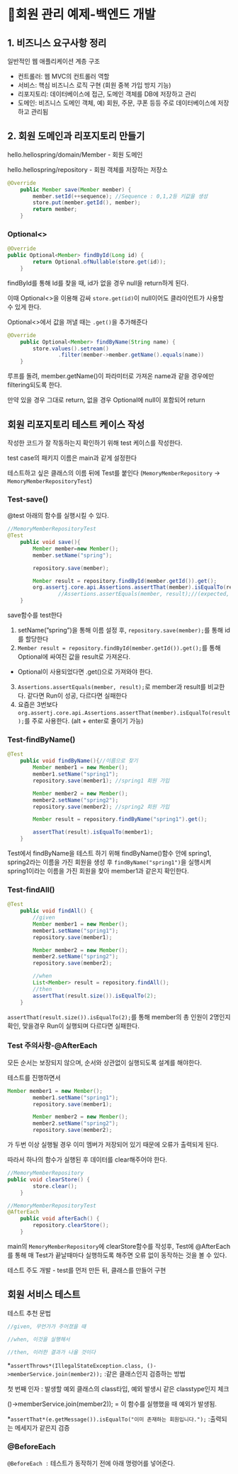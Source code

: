 # 📌회원 관리 예제-백엔드 개발

## 1. 비즈니스 요구사항 정리

일반적인 웹 애플리케이션 계층 구조

- 컨트롤러: 웹 MVC의 컨트롤러 역할
- 서비스: 핵심 비즈니스 로직 구현 (회원 중복 가입 방지 기능)
- 리포지토리: 데이터베이스에 접근, 도메인 객체를 DB에 저장하고 관리
- 도메인: 비즈니스 도메인 객체, 예) 회원, 주문, 쿠폰 등등 주로 데이터베이스에 저장하고 관리됨

## 2. 회원 도메인과 리포지토리 만들기

hello.hellospring/domain/Member - 회원 도메인

hello.hellospring/repository - 회원 객체를 저장하는 저장소

```java
@Override
    public Member save(Member member) {
        member.setId(++sequence); //Sequence : 0,1,2등 키값을 생성
        store.put(member.getId(), member);
        return member;
    }
```

### Optional<>

```java
@Override
public Optional<Member> findById(Long id) {
        return Optional.ofNullable(store.get(id));
    }
```

findById를 통해 Id를 찾을 때, id가 없을 경우 null을 return하게 된다.

이때 Optional<>을 이용해 감싸 `store.get(id)`이 null이어도 클라이언트가 사용할 수 있게 한다.

Optional<>에서 값을 꺼낼 때는 `.get()`을 추가해준다

```java
@Override
    public Optional<Member> findByName(String name) {
        store.values().setream()
                .filter(member->member.getName().equals(name))
    }
```

루프를 돌려, member.getName()이 파라미터로 가져온 name과 같을 경우에만 filtering되도록 한다. 

만약 있을 경우 그대로 return, 없을 경우 Optional에 null이 포함되어 return

## 회원 리포지토리 테스트 케이스 작성

작성한 코드가 잘 작동하는지 확인하기 위해 test 케이스를 작성한다.

test case의 패키지 이름은 main과 같게 설정한다

테스트하고 싶은 클래스의 이름 뒤에 Test를 붙인다
(`MemoryMemberRepository` → `MemoryMemberRepositoryTest`)

### Test-save()

@test 아래의 함수를 실행시킬 수 있다.

```java
//MemoryMemberRepositoryTest
@Test
    public void save(){
        Member member=new Member();
        member.setName("spring");

        repository.save(member);

        Member result = repository.findById(member.getId()).get();
        org.assertj.core.api.Assertions.assertThat(member).isEqualTo(result);
				//Assertions.assertEquals(member, result);//(expected, actual)
    }
```

save함수를 test한다

1. setName(”spring”)을 통해 이름 설정 후, `repository.save(member);`를 통해 id를 할당한다
2. `Member result = repository.findById(member.getId()).get();`를 통해 Optional에 싸여진 값을 result로 가져온다. 
* Optional이 사용되었다면 .get()으로 가져와야 한다.
3. `Assertions.assertEquals(member, result);`로 member과 result를 비교한다. 같다면 Run이 성공, 다르다면 실패한다
4. 요즘은 3번보다 `org.assertj.core.api.Assertions.assertThat(member).isEqualTo(result);`를 주로 사용한다. (alt + enter로 줄이기 가능)

### Test-findByName()

```java
@Test
    public void findByName(){//이름으로 찾기
        Member member1 = new Member();
        member1.setName("spring1");
        repository.save(member1); //spring1 회원 가입

        Member member2 = new Member();
        member2.setName("spring2");
        repository.save(member2); //spring2 회원 가입

        Member result = repository.findByName("spring1").get();

        assertThat(result).isEqualTo(member1);
    }
```

Test에서 findByName을 테스트 하기 위해  findByName()함수 안에 spring1, spring2라는 이름을 가진 회원을 생성 후 `findByName("spring1")`을 실행시켜 spring1이라는 이름을 가진 회원을 찾아 member1과 같은지 확인한다.

### Test-findAll()

```java
@Test
    public void findAll() {
        //given
        Member member1 = new Member();
        member1.setName("spring1");
        repository.save(member1);

        Member member2 = new Member();
        member2.setName("spring2");
        repository.save(member2);

        //when
        List<Member> result = repository.findAll();
        //then
        assertThat(result.size()).isEqualTo(2);
    }
```

`assertThat(result.size()).isEqualTo(2);`를 통해 member의 총 인원이 2명인지 확인, 맞을경우 Run이 실행되며 다르다면 실패한다.

### Test 주의사항-@AfterEach

모든 순서는 보장되지 않으며, 순서와 상관없이 실행되도록 설계를 해야한다.

테스트를 진행하면서 

```java
Member member1 = new Member();
        member1.setName("spring1");
        repository.save(member1);

        Member member2 = new Member();
        member2.setName("spring2");
        repository.save(member2);
```

가 두번 이상 실행될 경우 이미 멤버가 저장되어 있기 때문에 오류가 출력되게 된다.

따라서 하나의 함수가 실행된 후 데이터를 clear해주어야 한다.

```java
//MemoryMemberRepository
public void clearStore() {
        store.clear();
    }

//MemoryMemberRepositoryTest
@AfterEach
    public void afterEach() {
        repository.clearStore();
    }
```

main의 `MemoryMemberRepository`에 clearStore함수를 작성후, Test에 @AfterEach를 통해 매 Test가 끝날때마다 실행하도록 해주면 오류 없이 동작하는 것을 볼 수 있다.

테스트 주도 개발 - test를 먼저 만든 뒤, 클래스를 만들어 구현

## 회원 서비스 테스트

테스트 추천 문법

```java
//given, 무언가가 주어졌을 때 

//when, 이것을 실행해서 

//then, 이러한 결과가 나올 것이다
```

*`assertThrows*(IllegalStateException.class, ()->memberService.join(member2));` 
:같은 클래스인지 검증하는 방법

첫 번째 인자 : 발생할 예외 클래스의 class타입, 예외 발생시 같은 classtype인지 체크

()→memberService.join(member2)); = 이 함수를 실행했을 때 예외가 발생됨.

*`assertThat*(e.getMessage()).isEqualTo("이미 존재하는 회원입니다.");` 
:출력되는 메세지가 같은지 검증

### @BeforeEach

`@BeforeEach :` 테스트가 동작하기 전에 아래 명령어를 넣어준다.